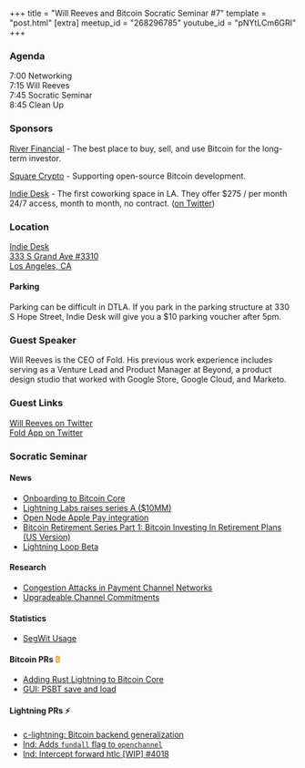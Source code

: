 +++
title = "Will Reeves and Bitcoin Socratic Seminar #7"
template = "post.html"
[extra]
meetup_id = "268296785"
youtube_id = "pNYtLCm6GRI"
+++

### Agenda

7:00 Networking  
7:15 Will Reeves  
7:45 Socratic Seminar  
8:45 Clean Up  

### Sponsors

[River Financial](https://www.river.com) - The best place to buy, sell, and use Bitcoin for the long-term investor.  

[Square Crypto](https://twitter.com/sqcrypto) - Supporting open-source Bitcoin development.

[Indie Desk](https://www.indiedesk.com/) - The first coworking space in LA. They offer $275 / per month 24/7 access, 
month to month, no contract. ([on Twitter](https://twitter.com/indiedesk))

### Location

[Indie Desk  
333 S Grand Ave #3310  
Los Angeles, CA  ](https://www.google.com/maps/search/?api=1&query=34.052933%2C-118.251880)

#### Parking  

Parking can be difficult in DTLA. If you park in the parking structure at 330 S Hope Street, Indie Desk will give you a $10 parking voucher after 5pm.

### Guest Speaker

Will Reeves is the CEO of Fold. His previous work experience includes serving as a Venture Lead and Product Manager at 
Beyond, a product design studio that worked with Google Store, Google Cloud, and Marketo.

### Guest Links

[Will Reeves on Twitter](https://twitter.com/wlrvs)  
[Fold App on Twitter](https://twitter.com/fold_app)

### Socratic Seminar

#### News

- [Onboarding to Bitcoin Core](https://medium.com/@amitiu/onboarding-to-bitcoin-core-7c1a83b20365)
- [Lightning Labs raises series A ($10MM)](https://docs.google.com/document/d/1kQy8No_w8Kdtmnw52TR5PY_LiUZ_ZVEWCf2vuxazCnk/edit)
- [Open Node Apple Pay integration](https://www.opennode.com/blog/opennode-apple-pay-debit-cards-and-more/)
- [Bitcoin Retirement Series Part 1: Bitcoin Investing In Retirement Plans (US Version)](https://medium.com/@hhua/bitcoin-retirement-series-part-1-bitcoin-investing-in-retirement-plans-us-version-2d65c5fffe31)
- [Lightning Loop Beta](https://blog.lightning.engineering/announcement/2020/02/05/loop-beta.html)

#### Research

- [Congestion Attacks in Payment Channel Networks](https://medium.com/@ayelem02/congestion-attacks-in-payment-channel-networks-b7ac37208389
)
- [Upgradeable Channel Commitments](https://twitter.com/ecurrencyhodler/status/1232379435849961472
)

#### Statistics

- [SegWit Usage](https://segwit.space/)

#### Bitcoin PRs <font color="#FF9900">₿</font>

- [Adding Rust Lightning to Bitcoin Core](https://github.com/bitcoin/bitcoin/pull/18179)
- [GUI: PSBT save and load](https://github.com/bitcoin/bitcoin/pull/17509)

#### Lightning PRs ⚡

- [c-lightning: Bitcoin backend generalization](https://github.com/ElementsProject/lightning/pull/3488)
- [lnd: Adds `fundall` flag to `openchannel`](https://github.com/lightningnetwork/lnd/pull/4029)
- [lnd: Intercept forward htlc [WIP] #4018](https://github.com/lightningnetwork/lnd/pull/4018)

